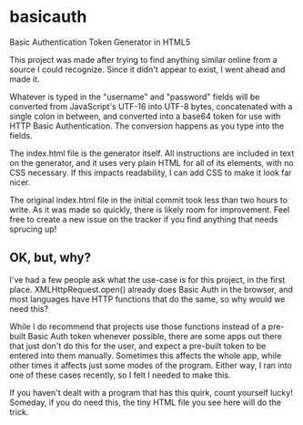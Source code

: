 # basicauth
Basic Authentication Token Generator in HTML5

This project was made after trying to find anything similar online from a source I could recognize. Since it didn't appear to exist, I went ahead and made it.

Whatever is typed in the "username" and "password" fields will be converted from JavaScript's UTF-16 into UTF-8 bytes, concatenated with a single
colon in between, and converted into a base64 token for use with HTTP Basic Authentication. The conversion happens as you type into the fields.

The index.html file is the generator itself. All instructions are included in text on the generator, and it uses very plain HTML for all of its
elements, with no CSS necessary. If this impacts readability, I can add CSS to make it look far nicer.

The original index.html file in the initial commit took less than two hours to write. As it was made so quickly, there is likely room for
improvement. Feel free to create a new issue on the tracker if you find anything that needs sprucing up!

## OK, but, why?

I've had a few people ask what the use-case is for this project, in the first
place. XMLHttpRequest.open() already does Basic Auth in the browser, and most
languages have HTTP functions that do the same, so why would we need this?

While I do recommend that projects use those functions instead of a pre-built
Basic Auth token whenever possible, there are some apps out there that just
don't do this for the user, and expect a pre-built token to be entered into them
manually. Sometimes this affects the whole app, while other times it affects
just some modes of the program. Either way, I ran into one of these cases
recently, so I felt I needed to make this.

If you haven't dealt with a program that has this quirk, count yourself lucky!
Someday, if you do need this, the tiny HTML file you see here will do the trick.

